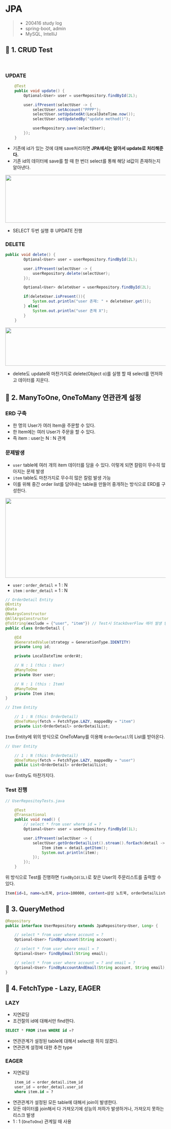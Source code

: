 # JPA

> - 200416 study log
> - spring-boot, admin
> - MySQL, IntelliJ



## 🔖 1. CRUD Test
<br>

### UPDATE
```java
    @Test
    public void update() {
        Optional<User> user = userRepository.findById(2L);

        user.ifPresent(selectUser -> {
            selectUser.setAccount("PPPP");
            selectUser.setUpdatedAt(LocalDateTime.now());
            selectUser.setUpdatedBy("update method()");

            userRepository.save(selectUser);
        });
    }
```
- 기존에 id가 있는 것에 대해 save처리하면 **JPA에서는 알아서 update로 처리해준다.**
- 기존 id의 데이터에 save를 할 때 한 번더 select를 통해 해당 id값이 존재하는지 알아낸다.

<p><img src="https://user-images.githubusercontent.com/41675375/79413960-64490700-7fe4-11ea-95e2-4d2750046e8e.png" width="900" height="150"></p>

- SELECT 두번 실행 후 UPDATE 진행

### DELETE

```java
public void delete() {
        Optional<User> user = userRepository.findById(2L);

        user.ifPresent(selectUser -> {
            userRepository.delete(selectUser);
        });

        Optional<User> deleteUser = userRepository.findById(2L);

        if(deleteUser.isPresent()){
            System.out.println("user 존재: " + deleteUser.get());
        } else{
            System.out.println("user 존재 X");
        }
    }
```

<p><img src="https://user-images.githubusercontent.com/41675375/79414525-d706b200-7fe5-11ea-8e9a-e46d941f322f.png" width="900" height="120"></p>

- delete도 update와 마찬가지로 delete(Object o)를 실행 할 때 select를 먼저하고 데이터를 지운다.


## 🔖 2. ManyToOne, OneToMany 연관관계 설정

### ERD 구축
- 한 명의 User가 여러 Item을 주문할 수 있다.
- 한 Item에는 여러 User가 주문을 할 수 있다.
- 즉 item : user는 N : N 관계

### 문제발생
- `user` table에 여러 개의 item 데이터를 담을 수 있다. 이렇게 되면 칼럼이 무수히 많아지는 문제 발생
- `item` table도 마찬가지로 무수히 많은 칼럼 발생 가능
- 이를 위해 중간 order list를 담아내는 table을 만들어 중개하는 방식으로 ERD를 구성한다.

<p><img src="https://user-images.githubusercontent.com/41675375/79427518-c9f6bc80-7fff-11ea-8280-3ea07b054bf3.png" width="700" height="250"></p>

- `user` : `order_detail` = 1 : N
- `item` : `order_detail` = 1 : N

```java
// OrderDetail Entity
@Entity
@Data
@NoArgsConstructor
@AllArgsConstructor
@ToString(exclude = {"user", "item"}) // Test시 StackOverFlow 에러 발생 방지
public class OrderDetail {

    @Id
    @GeneratedValue(strategy = GenerationType.IDENTITY)
    private Long id;

    private LocalDateTime orderAt;

    // N : 1 (this : User)
    @ManyToOne
    private User user;

    // N : 1 (this : Item)
    @ManyToOne
    private Item item;
}
```
```java
// Item Entity

    // 1 : N (this: OrderDetail)
    @OneToMany(fetch = FetchType.LAZY, mappedBy = "item")
    private List<OrderDetail> orderDetailList;
```
`Item` Entity에 위의 방식으로 OneToMany를 이용해 `OrderDetail`의 List를 받아온다.
```java
// User Entity

    // 1 : N (this: OrderDetail)
    @OneToMany(fetch = FetchType.LAZY, mappedBy = "user")
    public List<OrderDetail> orderDetailList;
```
`User` Entity도 마찬가지다.

### Test 진행
```java
// UserRepositoyTests.java

    @Test
    @Transactional
    public void read() {
        // select * from user where id = ?
        Optional<User> user = userRepository.findById(1L);

        user.ifPresent(selectUser -> {
            selectUser.getOrderDetailList().stream().forEach(detail -> {
                Item item = detail.getItem();
                System.out.println(item);
            });
        });
    }
```
위 방식으로 Test를 진행하면 `findById(1L)`로 찾은 User의 주문리스트를 출력할 수 있다.
```bash
Item(id=1, name=노트북, price=100000, content=삼성 노트북, orderDetailList=[OrderDetail(id=1, orderAt=2020-04-16T15:12:05)])
```

## 🔖 3. QueryMethod

```java
@Repository
public interface UserRepository extends JpaRepository<User, Long> {

    // select * from user where account = ?
    Optional<User> findByAccount(String account);

    // select * from user where email = ?
    Optional<User> findByEmail(String email);

    // select * from user where account = ? and email = ?
    Optional<User> findByAccountAndEmail(String account, String email);
}
```

## 🔖 4. FetchType - Lazy, EAGER

### LAZY
- 지연로딩
- 조건절의 id에 대해서만 find한다.
```sql
SELECT * FROM item WHERE id =?
```
- 연관관계가 설정된 table에 대해서 select을 하지 않겠다.
- 연관관계 설정에 대한 추천 type

### EAGER
- 지연로딩
```sql
    item_id = order_detail.item_id
    user_id = order_detail.user_id
    where item.id = ?
```
- 연관관계가 설정된 모든 table에 대해서 join이 발생한다.
- 모든 데이터를 join해서 다 가져오기에 성능의 저하가 발생하거나, 가져오지 못하는 리스크 발생
- 1 : 1 (`OneToOne`) 관계일 때 사용